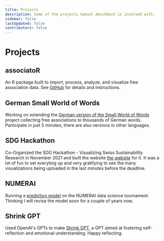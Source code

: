 ```yaml
---
title: Projects
description: Some of the projects Samuel Aeschbach is involved with.
sidebar: false
lastUpdated: false
contributors: false
---
```


# Projects

## associatoR
An R package built to import, process, analyze, and visualize free association data. See [GitHub](https://github.com/samuelae/associatoR) for details and instructions.

## German Small World of Words
Working on extending the [German version of the Small World of Words](https://smallworldofwords.org/de) project collecting free associations to thousands of German words. Participate in just 5 minutes, there are also versions in other languages.

## SDG Hackathon
Co-Organized the SDG Hackathon - Visualizing Swiss Sustainability Research in November 2021 and built the website [the website](https://cdsbasel.github.io/sdghackathon2021/) for it. It was a lot of fun to set everyting up and very gratifying to see the many visualizations being uploaded in the last minutes before the deadline.

## NUMERAI
Running a [prediction model](https://numer.ai/descai) on the NUMERAI data science tournament. Thinking I will revise the model soon for a couple of years now.

## Shrink GPT
Used OpenAI's GPTs to make [Shrink GPT](https://chat.openai.com/g/g-oluXWdB2X-shrink-gpt), a GPT aimed at fostering self-reflection and emotional understanding. Happy reflecting.
